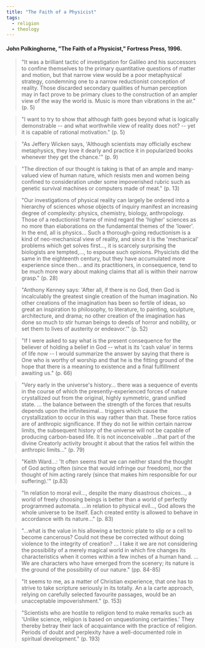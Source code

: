 ```yaml
---
title: "The Faith of a Physicist"
tags:
  - religion
  - theology
---
```


#### John Polkinghorne, "The Faith of a Physicist," Fortress Press, 1996.

> "It was a brilliant tactic of investigation for Galileo and his successors to confine themselves to the primary quantitative questions of matter and motion, but that narrow view would be a poor metaphysical strategy, condemning one to a narrow reductionist conception of reality. Those discarded secondary qualities of human perception may in fact prove to be primary clues to the construction of an ampler view of the way the world is. Music is more than vibrations in the air." (p. 5)

> "I want to try to show that although faith goes beyond what is logically demonstrable -- and what worthwhile view of reality does not? -- yet it is capable of rational motivation." (p. 5)

> "As Jeffery Wicken says, 'Although scientists may officially eschew metaphysics, they love it dearly and practice it in popularized books whenever they get the chance.'" (p. 9)

> "The direction of our thought is taking is that of an ample and many-valued view of human nature, which resists men and women being confined to consideration under some impoverished rubric such as genetic survival machines or computers made of meat." (p. 13)

> "Our investigations of physical reality can largely be ordered into a hierarchy of sciences whose objects of inquiry manifest an increasing degree of complexity: physics, chemistry, biology, anthropology. Those of a reductionist frame of mind regard the 'higher' sciences as no more than elaborations on the fundamental themes of the 'lower'. In the end, all is physics... Such a thorough-going reductionism is a kind of neo-mechanical view of reality, and since it is the 'mechanical' problems which get solves first..., it is scarcely surprising the biologists are tempted,..., to espouse such opinions. Physicists did the same in the eighteenth century, but they have accumulated more experience since then... and its practitioners, in consequence, tend to be much more wary about making claims that all is within their narrow grasp." (p. 28)

> "Anthony Kenney says: 'After all, if there is no God, then God is incalculably the greatest single creation of the human imagination. No other creations of the imagination has been so fertile of ideas, so great an inspiration to philosophy, to literature, to painting, sculpture, architecture, and drama; no other creation of the imagination has done so much to stir human beings to deeds of horror and nobility, or set them to lives of austerity or endeavor.'" (p. 52)

> "If I were asked to say what is the present consequence for the believer of holding a belief in God -- what is its 'cash value' in terms of life now -- I would summarize the answer by saying that there is One who is worthy of worship and that he is the fitting ground of the hope that there is a meaning to existence and a final fulfillment awaiting us." (p. 66)

> "Very early in the universe's history... there was a sequence of events in the course of which the presently-experienced forces of nature crystallized out from the original, highly symmetric, grand unified state. ... the balance between the strength of the forces that results depends upon the infinitesimal... triggers which cause the crystallization to occur in this way rather than that. These force ratios are of anthropic significance. If they do not lie within certain narrow limits, the subsequent history of the universe will not be capable of producing carbon-based life. It is not inconceivable ...that part of the divine Creatorly activity brought it about that the ratios fell within the anthropic limits..." (p. 79)

> "Keith Ward...: 'It often seems that we can neither stand the thought of God acting often (since that would infringe our freedom), nor the thought of him acting rarely (since that makes him responsible for our suffering).'" (p.83)

> "In relation to moral evil..., despite the many disastrous choices..., a world of freely choosing beings is better than a world of perfectly programmed automata. ...in relation to physical evil..., God allows the whole universe to be itself. Each created entity is allowed to behave in accordance with its nature..." (p. 83)

> "...what is the value in his allowing a tectonic plate to slip or a cell to become cancerous? Could not these be corrected without doing violence to the integrity of creation? ... I take it we are not considering the possibility of a merely magical world in which fire changes its characteristics when it comes within a few inches of a human hand. ... We are characters who have emerged from the scenery; its nature is the ground of the possibility of our nature." (pp. 84-85)

> "It seems to me, as a matter of Christian experience, that one has to strive to take scripture seriously in its totally. An a la carte approach, relying on carefully selected favourite passages, would be an unacceptable impoverishment." (p. 153)

> "Scientists who are hostile to religion tend to make remarks such as 'Unlike science, religion is based on unquestioning certainties.' They thereby betray their lack of acquaintance with the practice of religion. Periods of doubt and perplexity have a well-documented role in spiritual development." (p. 193)
